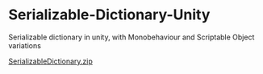# Serializable-Dictionary-Unity
Serializable dictionary in unity, with Monobehaviour and Scriptable Object variations

[SerializableDictionary.zip](https://github.com/Eduard-Malxa/Serializable-Dictionary-Unity/files/11429343/SerializableDictionary.zip)
